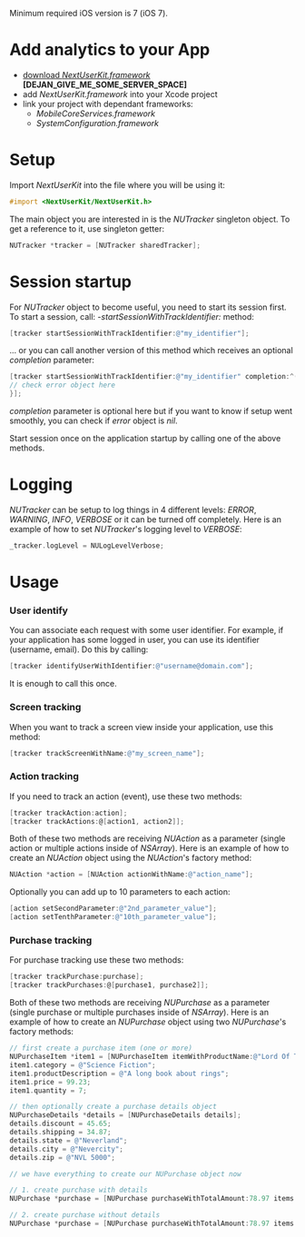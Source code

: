 Minimum required iOS version is 7 (iOS 7).
# Add analytics to your App
- [download *NextUserKit.framework*](dummy_link_this_is) **[DEJAN_GIVE_ME_SOME_SERVER_SPACE]**
- add *NextUserKit.framework* into your Xcode project
- link your project with dependant frameworks:
    - *MobileCoreServices.framework*
    - *SystemConfiguration.framework*

# Setup
Import *NextUserKit* into the file where you will be using it: 
```objectivec
#import <NextUserKit/NextUserKit.h>
```
The main object you are interested in is the *NUTracker* singleton object. To get a reference to it, use singleton getter:
```objectivec
NUTracker *tracker = [NUTracker sharedTracker];
```
# Session startup
For *NUTracker* object to become useful, you need to start its session first. To start a session, call: *-startSessionWithTrackIdentifier:* method:
```objectivec
[tracker startSessionWithTrackIdentifier:@"my_identifier"];
```
... or you can call another version of this method which receives an optional *completion* parameter:
```objectivec
[tracker startSessionWithTrackIdentifier:@"my_identifier" completion:^(NSError *error) {
// check error object here
}];
```
*completion* parameter is optional here but if you want to know if setup went smoothly, you can check if *error* object is *nil*. 

Start session once on the application startup by calling one of the above methods.

# Logging
*NUTracker* can be setup to log things in 4 different levels: *ERROR*, *WARNING*, *INFO*, *VERBOSE* or it can be turned off completely. Here is an example of how to set *NUTracker*'s logging level to *VERBOSE*:
```objectivec
_tracker.logLevel = NULogLevelVerbose;
```

# Usage
### User identify 
You can associate each request with some user identifier. For example, if your application has some logged in user, you can use its identifier (username, email). Do this by calling:
```objectivec
[tracker identifyUserWithIdentifier:@"username@domain.com"];
```
It is enough to call this once.

### Screen tracking
When you want to track a screen view inside your application, use this method:
```objectivec
[tracker trackScreenWithName:@"my_screen_name"];
```
### Action tracking
If you need to track an action (event), use these two methods: 
```objectivec
[tracker trackAction:action];
[tracker trackActions:@[action1, action2]];
```
Both of these two methods are receiving *NUAction* as a parameter (single action or multiple actions inside of *NSArray*). Here is an example of how to create an *NUAction* object using the *NUAction*'s factory method:
```objectivec
NUAction *action = [NUAction actionWithName:@"action_name"];
```
Optionally you can add up to 10 parameters to each action:
```objectivec
[action setSecondParameter:@"2nd_parameter_value"];
[action setTenthParameter:@"10th_parameter_value"];
```

### Purchase tracking
For purchase tracking use these two methods: 
```objectivec
[tracker trackPurchase:purchase];
[tracker trackPurchases:@[purchase1, purchase2]];
```

Both of these two methods are receiving *NUPurchase* as a parameter (single purchase or multiple purchases inside of *NSArray*). Here is an example of how to create an *NUPurchase* object using two *NUPurchase*'s factory methods:
```objectivec
// first create a purchase item (one or more)
NUPurchaseItem *item1 = [NUPurchaseItem itemWithProductName:@"Lord Of The Rings" SKU:@"234523333344"];
item1.category = @"Science Fiction";
item1.productDescription = @"A long book about rings";
item1.price = 99.23;
item1.quantity = 7;

// then optionally create a purchase details object
NUPurchaseDetails *details = [NUPurchaseDetails details];
details.discount = 45.65;
details.shipping = 34.87;
details.state = @"Neverland";
details.city = @"Nevercity";
details.zip = @"NVL 5000";

// we have everything to create our NUPurchase object now

// 1. create purchase with details
NUPurchase *purchase = [NUPurchase purchaseWithTotalAmount:78.97 items:@[item1] details:details];

// 2. create purchase without details
NUPurchase *purchase = [NUPurchase purchaseWithTotalAmount:78.97 items:@[item1]];
```